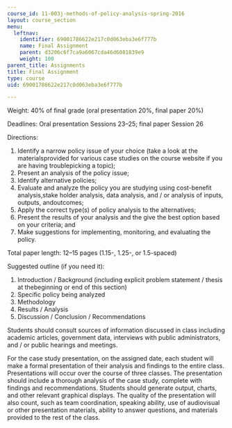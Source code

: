 ```yaml
---
course_id: 11-003j-methods-of-policy-analysis-spring-2016
layout: course_section
menu:
  leftnav:
    identifier: 69001786622e217c0d063eba3e6f777b
    name: Final Assignment
    parent: d3206c6f7ca9a6067cda46d6081839e9
    weight: 100
parent_title: Assignments
title: Final Assignment
type: course
uid: 69001786622e217c0d063eba3e6f777b

---
```


Weight: 40% of final grade (oral presentation 20%, final paper 20%)

Deadlines: Oral presentation Sessions 23–25; final paper Session 26

Directions:

1.  Identify a narrow policy issue of your choice (take a look at the materialsprovided for various case studies on the course website if you are having troublepicking a topic);
2.  Present an analysis of the policy issue;
3.  Identify alternative policies;
4.  Evaluate and analyze the policy you are studying using cost-benefit analysis,stake holder analysis, data analysis, and / or analysis of inputs, outputs, andoutcomes;
5.  Apply the correct type(s) of policy analysis to the alternatives;
6.  Present the results of your analysis and the give the best option based on your criteria; and
7.  Make suggestions for implementing, monitoring, and evaluating the policy.

Total paper length: 12–15 pages (1.15-, 1.25-, or 1.5-spaced)

Suggested outline (if you need it):

1.  Introduction / Background (including explicit problem statement / thesis at thebeginning or end of this section)
2.  Specific policy being analyzed
3.  Methodology
4.  Results / Analysis
5.  Discussion / Conclusion / Recommendations

Students should consult sources of information discussed in class including academic articles, government data, interviews with public administrators, and / or public hearings and meetings.

For the case study presentation, on the assigned date, each student will make a formal presentation of their analysis and findings to the entire class. Presentations will occur over the course of three classes. The presentation should include a thorough analysis of the case study, complete with findings and recommendations. Students should generate output, charts, and other relevant graphical displays. The quality of the presentation will also count, such as team coordination, speaking ability, use of audiovisual or other presentation materials, ability to answer questions, and materials provided to the rest of the class.
